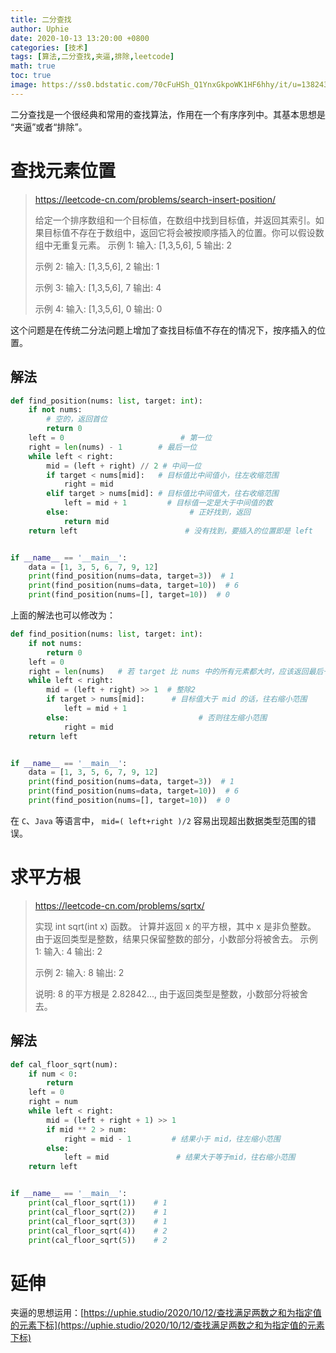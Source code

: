 ```yaml
---
title: 二分查找
author: Uphie
date: 2020-10-13 13:20:00 +0800
categories: [技术]
tags: [算法,二分查找,夹逼,排除,leetcode]
math: true
toc: true
image: https://ss0.bdstatic.com/70cFuHSh_Q1YnxGkpoWK1HF6hhy/it/u=1382434732,1201294932&fm=26&gp=0.jpg
---
```


二分查找是一个很经典和常用的查找算法，作用在一个有序序列中。其基本思想是 “夹逼”或者“排除”。

# 查找元素位置

> https://leetcode-cn.com/problems/search-insert-position/
>
>给定一个排序数组和一个目标值，在数组中找到目标值，并返回其索引。如果目标值不存在于数组中，返回它将会被按顺序插入的位置。你可以假设数组中无重复元素。
>示例 1:
>输入: [1,3,5,6], 5
>输出: 2
>
>示例 2:
>输入: [1,3,5,6], 2
>输出: 1
>
>示例 3:
>输入: [1,3,5,6], 7
>输出: 4
>
>示例 4:
>输入: [1,3,5,6], 0
>输出: 0

这个问题是在传统二分法问题上增加了查找目标值不存在的情况下，按序插入的位置。

## 解法
```python
def find_position(nums: list, target: int):
    if not nums:
        # 空的，返回首位
        return 0
    left = 0                          # 第一位
    right = len(nums) - 1        # 最后一位
    while left < right:
        mid = (left + right) // 2 # 中间一位
        if target < nums[mid]:   # 目标值比中间值小，往左收缩范围
            right = mid
        elif target > nums[mid]: # 目标值比中间值大，往右收缩范围
            left = mid + 1         # 目标值一定是大于中间值的数
        else:                           # 正好找到，返回
            return mid
    return left                        # 没有找到，要插入的位置即是 left


if __name__ == '__main__':
    data = [1, 3, 5, 6, 7, 9, 12]
    print(find_position(nums=data, target=3))  # 1
    print(find_position(nums=data, target=10))  # 6
    print(find_position(nums=[], target=10))  # 0
```
上面的解法也可以修改为：
```python
def find_position(nums: list, target: int):
    if not nums:
        return 0
    left = 0
    right = len(nums)   # 若 target 比 nums 中的所有元素都大时，应该返回最后一个元素索引+1，即 len(nums)
    while left < right:
        mid = (left + right) >> 1  # 整除2
        if target > nums[mid]:      # 目标值大于 mid 的话，往右缩小范围
            left = mid + 1
        else:                             # 否则往左缩小范围
            right = mid
    return left


if __name__ == '__main__':
    data = [1, 3, 5, 6, 7, 9, 12]
    print(find_position(nums=data, target=3))  # 1
    print(find_position(nums=data, target=10))  # 6
    print(find_position(nums=[], target=10))  # 0
```

在 `C`、`Java` 等语言中， `mid=( left+right )/2`  容易出现超出数据类型范围的错误。

# 求平方根

> https://leetcode-cn.com/problems/sqrtx/
>
> 实现 int sqrt(int x) 函数。
> 计算并返回 x 的平方根，其中 x 是非负整数。
> 由于返回类型是整数，结果只保留整数的部分，小数部分将被舍去。
> 示例 1:
> 输入: 4
> 输出: 2
>
> 示例 2:
> 输入: 8
> 输出: 2
>
> 说明: 8 的平方根是 2.82842...,
> 由于返回类型是整数，小数部分将被舍去。

## 解法

```python
def cal_floor_sqrt(num):
    if num < 0:
        return
    left = 0
    right = num
    while left < right:
        mid = (left + right + 1) >> 1
        if mid ** 2 > num:
            right = mid - 1         # 结果小于 mid，往左缩小范围
        else:
            left = mid               # 结果大于等于mid，往右缩小范围
    return left


if __name__ == '__main__':
    print(cal_floor_sqrt(1))    # 1
    print(cal_floor_sqrt(2))    # 1
    print(cal_floor_sqrt(3))    # 1
    print(cal_floor_sqrt(4))    # 2
    print(cal_floor_sqrt(5))    # 2
```

# 延伸

夹逼的思想运用：[https://uphie.studio/2020/10/12/查找满足两数之和为指定值的元素下标](https://uphie.studio/2020/10/12/查找满足两数之和为指定值的元素下标)
